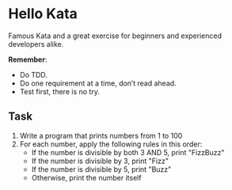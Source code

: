 # Hello Kata

Famous Kata and a great exercise for beginners and experienced developers alike.

__Remember__:

- Do TDD.
- Do one requirement at a time, don’t read ahead.
- Test first, there is no try.

## Task

1. Write a program that prints numbers from 1 to 100
2. For each number, apply the following rules in this order:
    - If the number is divisible by both 3 AND 5, print "FizzBuzz"
    - If the number is divisible by 3, print "Fizz"
    - If the number is divisible by 5, print "Buzz"
    - Otherwise, print the number itself

